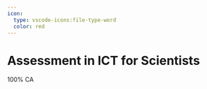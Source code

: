 ```yaml
---
icon:
  type: vscode-icons:file-type-word
  color: red
---
```

# Assessment in ICT for Scientists

100% CA



